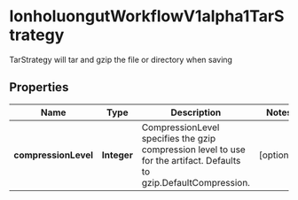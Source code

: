

# IonholuongutWorkflowV1alpha1TarStrategy

TarStrategy will tar and gzip the file or directory when saving

## Properties

Name | Type | Description | Notes
------------ | ------------- | ------------- | -------------
**compressionLevel** | **Integer** | CompressionLevel specifies the gzip compression level to use for the artifact. Defaults to gzip.DefaultCompression. |  [optional]




